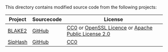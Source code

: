 This directory contains modified source code from the following projects:

Project | Sourcecode | License
--------|------------|--------
[BLAKE2](https://blake2.net) | [GitHub](https://github.com/BLAKE2/BLAKE2) | [CC0](https://creativecommons.org/publicdomain/zero/1.0) or [OpenSSL Licence](https://www.openssl.org/source/license.html) or [Apache Public License 2.0](https://www.apache.org/licenses/LICENSE-2.0)
[SipHash](https://131002.net/siphash/) | [GitHub](https://github.com/veorq/SipHash) | [CC0](https://creativecommons.org/publicdomain/zero/1.0)
